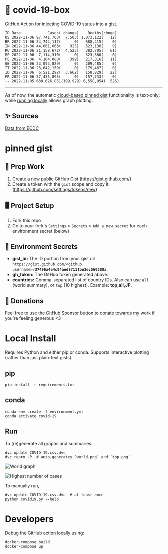 # 🏥 covid-19-box

GitHub Action for injecting COVID-19 status into a gist.

```
ID Date            Cases( change)    Deaths(chnge)
US 2022-11-06 97,741,763(  7,503) 1,073,122(   12)
BR 2022-11-06 34,744,117(      0)   688,415(    0)
IN 2022-11-06 44,661,663(    925)   523,136(    9)
RU 2022-11-06 21,158,672(  4,523)   382,705(   61)
ME 2022-11-06  7,114,310(      0)   323,380(    0)
PE 2022-11-06  4,164,080(    399)   217,816(   11)
GB 2022-11-06 23,093,829(      0)   209,485(    0)
IT 2022-11-06 23,642,159(      0)   179,467(    0)
ID 2022-11-06  6,521,292(  3,662)   158,829(   22)
FR 2022-11-06 37,435,895(      0)   157,733(    0)
-- 2022-11-05 630,626,851(199,929) 6,558,854(  526)
```

---

As of now, the automatic [cloud-based pinned gist](#pinned-gist) functionality is text-only;
while [running locally](#local-install) allows graph plotting.

## ✨ Sources

[Data from ECDC](https://www.ecdc.europa.eu/en/publications-data/download-todays-data-geographic-distribution-covid-19-cases-worldwide)

# pinned gist

## 🎒 Prep Work
1. Create a new public GitHub Gist (https://gist.github.com/)
1. Create a token with the `gist` scope and copy it. (https://github.com/settings/tokens/new)

## 🖥 Project Setup
1. Fork this repo
1. Go to your fork's `Settings` > `Secrets` > `Add a new secret` for each environment secret (below)

## 🤫 Environment Secrets
- **gist_id:** The ID portion from your gist url `https://gist.github.com/<github username>/`**`37496a4e4c84aed9711fbe3ec560888a`**.
- **gh_token:** The GitHub token generated above.
- **countries:** Comma-separated list of country IDs. Also can use `all` (world summary), or `top` (10 highest). Example: **top,all,JP**.

## 💸 Donations

Feel free to use the GitHub Sponsor button to donate towards my work if you're feeling generous <3

# Local Install

Requires Python and either pip or conda. Supports interactive plotting (rather than just plain-text gists).

## pip

```
pip install -r requirements.txt
```

## conda

```
conda env create -f environment.yml
conda activate covid-19
```

## Run

To (re)generate all graphs and summaries:

```
dvc update COVID-19.csv.dvc
dvc repro -P  # auto-generates `world.png` and `top.png`
```

![World graph](world.png)

![Highest number of cases](top.png)

To manually run,

```
dvc update COVID-19.csv.dvc  # at least once
python covid19.py --help
```

# Developers

Debug the GitHub action locally using:

```
docker-compose build
docker-compose up
```
